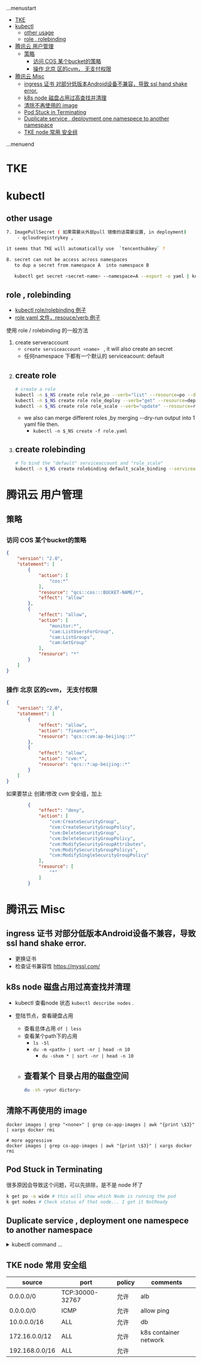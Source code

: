 ...menustart

- [TKE](#12510f8273f9a47f538779a3afd71f53)
- [kubectl](#0f12ee5c9f1dd90158580f1c292b0d37)
    - [other usage](#4b091e7bf24f9e193323877b35ece5fb)
    - [role , rolebinding](#a65165eaad917e08dbaab4ca345c9140)
- [腾讯云 用户管理](#7616e9353ba2c3c55eb7063e51fc65fb)
    - [策略](#66914536facf5b30973b236fb814d23f)
        - [访问 COS 某个bucket的策略](#d255a9679389c247f2735458b48e299f)
        - [操作 北京 区的cvm， 无支付权限](#e975ebbc1e61fec2da797cf6b13b038c)
- [腾讯云 Misc](#4214290dc4bf8068d16758a84a3496a7)
    - [ingress 证书 对部分低版本Android设备不兼容，导致 ssl hand shake error.](#d42d194dd306f76100f9b591fd878396)
    - [k8s node 磁盘占用过高查找并清理](#e8dfbb86e3e1d39df969144ae4d3f06b)
    - [清除不再使用的 image](#77563c3ed75c144a6617a7077a1b4771)
    - [Pod Stuck in Terminating](#f33345d63406b6b6402c63cb4275d5b7)
    - [Duplicate service , deployment one namespece to another namespace](#12847d0d05565b4f2c885fa89ab4049b)
    - [TKE node 常用 安全组](#5c990c1691165d355ad21cc1f7c5801e)

...menuend


<h2 id="12510f8273f9a47f538779a3afd71f53"></h2>


# TKE

<h2 id="0f12ee5c9f1dd90158580f1c292b0d37"></h2>


# kubectl

<h2 id="4b091e7bf24f9e193323877b35ece5fb"></h2>


## other usage

```bash
7. ImagePullSecret ( 如果需要从外部pull 镜像的话需要设置, in deployment)
    - qcloudregistrykey , 

it seems that TKE will automatically use  `tencenthubkey` ?

8. secret can not be access across namespaces 
   to dup a secret from namespace A  into namespace B

   kubectl get secret <secret-name> --namespace=A --export -o yaml | kubectl apply --namespace=B -f -

```

<h2 id="a65165eaad917e08dbaab4ca345c9140"></h2>


## role , rolebinding

- [kubectl role/rolebinding 例子](https://kubernetes.io/docs/reference/access-authn-authz/rbac/#command-line-utilities)
- [role yaml 文件，resouce/verb 例子](https://github.com/kubernetes/kubernetes/blob/master/plugin/pkg/auth/authorizer/rbac/bootstrappolicy/testdata/controller-roles.yaml)

使用 role / rolebinding 的一般方法

1. create serveraccount
    - `create serviceaccount <name> ` , it will also create an secret
    - 任何namespace 下都有一个默认的 serviceacount:  default
2. create role
    - 
    ```bash
    # create a role
    kubectl -n $_NS create role role_po --verb="list" --resource=po --dry-run -o yaml
    kubectl -n $_NS create role role_deploy --verb="get" --resource=deploy --dry-run -o yaml
    kubectl -n $_NS create role role_scale --verb="update" --resource=replicasets --dry-run -o yaml
    ```
    - we also can merge different roles ,by merging --dry-run output into 1 yaml file then.
        - `kubectl -n $_NS create -f role.yaml`
3. create rolebinding
    - 
    ```bash
    # To bind the "default" serviceaccount and "role_scale"
    kubectl -n $_NS create rolebinding default_scale_binding --serviceaccount="$_NS:default" --role=role_scale --dry-run -o yaml
    ```

<h2 id="7616e9353ba2c3c55eb7063e51fc65fb"></h2>


# 腾讯云 用户管理

<h2 id="66914536facf5b30973b236fb814d23f"></h2>


## 策略

<h2 id="d255a9679389c247f2735458b48e299f"></h2>


### 访问 COS 某个bucket的策略

```json
{
    "version": "2.0",
    "statement": [
        {
            "action": [
                "cos:*"
            ],
            "resource": "qcs::cos:::BUCKET-NAME/*",
            "effect": "allow"
        },
        {
            "effect": "allow",
            "action": [
                "monitor:*",
                "cam:ListUsersForGroup",
                "cam:ListGroups",
                "cam:GetGroup"
            ],
            "resource": "*"
        }
    ]
}
```

<h2 id="e975ebbc1e61fec2da797cf6b13b038c"></h2>


### 操作 北京 区的cvm， 无支付权限

```json
{
    "version": "2.0",
    "statement": [
        {
            "effect": "allow",
            "action": "finance:*",
            "resource": "qcs::cvm:ap-beijing::*"
        },
        {
            "effect": "allow",
            "action": "cvm:*",
            "resource": "qcs::*:ap-beijing::*"
        }
    ]
}
```

如果要禁止 创建/修改 cvm 安全组，加上

```json
        {
            "effect": "deny",
            "action": [
                "cvm:CreateSecurityGroup",
                "cvm:CreateSecurityGroupPolicy",
                "cvm:DeleteSecurityGroup",
                "cvm:DeleteSecurityGroupPolicy",
                "cvm:ModifySecurityGroupAttributes",
                "cvm:ModifySecurityGroupPolicys",
                "cvm:ModifySingleSecurityGroupPolicy"
            ],
            "resource": [
                "*"
            ]
        }
```

<h2 id="4214290dc4bf8068d16758a84a3496a7"></h2>


# 腾讯云 Misc

<h2 id="d42d194dd306f76100f9b591fd878396"></h2>


## ingress 证书 对部分低版本Android设备不兼容，导致 ssl hand shake error.

- 更换证书
- 检查证书兼容性  https://myssl.com/ 


<h2 id="e8dfbb86e3e1d39df969144ae4d3f06b"></h2>


## k8s node 磁盘占用过高查找并清理

- kubectl 查看node 状态 `kubectl describe nodes` .

- 登陆节点，查看硬盘占用
    - 查看总体占用 `df | less`
    - 查看某个path下的占用
        - `ls -Sl`
        - `du -m <path> | sort -nr | head -n 10`
            - `du -shxm * | sort -nr | head -n 10`
    - 查看某个 目录占用的磁盘空间
        - 
        ```bash
        du -sh <your dictory>
        ```

<h2 id="77563c3ed75c144a6617a7077a1b4771"></h2>


## 清除不再使用的 image 

```
docker images | grep "<none>" | grep co-app-images | awk "{print \$3}" | xargs docker rmi

# more aggressive 
docker images | grep co-app-images | awk "{print \$3}" | xargs docker rmi
```


<h2 id="f33345d63406b6b6402c63cb4275d5b7"></h2>


## Pod Stuck in Terminating

很多原因会导致这个问题，可以先排除，是不是 node 坏了

```bash
k get po -o wide # this will show which Node is running the pod
k get nodes # Check status of that node... I got it NotReady
```

<h2 id="12847d0d05565b4f2c885fa89ab4049b"></h2>


## Duplicate service , deployment one namespece to another namespace

<details>
<summary>
kubectl command ...
</summary>

```bash

cur_ns="co-hse-dev"
dst_ns="co-hse-dev-vivo"

alias kbctl="kubectl_tke --context=co-k8s-cluster"

# create namespace
kbctl create namespace $dst_ns

# 先去webpage   namespace下发一个secret 凭证

# dup service and then apply
kbctl -n $cur_ns get svc --export -o yaml | sed -e "s/namespace: $cur_ns/namespace: $dst_ns/"  | yq eval 'del(.items[].metadata.resourceVersion, .items[].metadata.uid, .items[].metadata.annotations, .items[].metadata.creationTimestamp, .items[].metadata.selfLink, .items[].spec.clusterIP, .items[].spec.ports[].nodePort )' - |  kbctl apply -f -

# dup role, and role banding, if necessary
kbctl -n $cur_ns get role,rolebinding --export -o yaml | sed -e "s/namespace: $cur_ns/namespace: $dst_ns/"  | yq eval 'del(.items[].metadata.resourceVersion, .items[].metadata.uid, .items[].metadata.annotations, .items[].metadata.creationTimestamp, .items[].metadata.selfLink)' - |  kbctl apply -f -


# dup deployment and then apply
kbctl -n $cur_ns get deploy --export -o yaml | sed -e "s/namespace: $cur_ns/namespace: $dst_ns/"  | yq eval 'del(.items[].metadata.resourceVersion, .items[].metadata.uid, .items[].metadata.annotations, .items[].metadata.creationTimestamp, .items[].metadata.selfLink, .items[].status)' - |  kbctl apply -f -


# update some other info, like mysql

# try container repository trigger
```

</details>


<h2 id="5c990c1691165d355ad21cc1f7c5801e"></h2>


## TKE node 常用 安全组

source | port | policy | comments 
--- | --- | --- | ---
0.0.0.0/0 | TCP:30000-32767 | 允许 | alb
0.0.0.0/0 | ICMP | 允许 | allow ping
10.0.0.0/16 | ALL | 允许 | db
172.16.0.0/12 | ALL | 允许 | k8s container network
192.168.0.0/16 | ALL | 允许 | 


